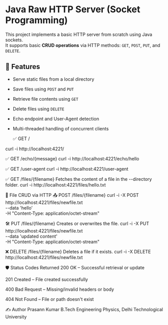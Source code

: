 # Java Raw HTTP Server (Socket Programming)

This project implements a basic HTTP server from scratch using Java sockets.  
It supports basic **CRUD operations** via HTTP methods: `GET`, `POST`, `PUT`, and `DELETE`.

## 📁 Features

- Serve static files from a local directory
- Save files using `POST` and `PUT`
- Retrieve file contents using `GET`
- Delete files using `DELETE`
- Echo endpoint and User-Agent detection
- Multi-threaded handling of concurrent clients

  ✅ GET /

curl -i http://localhost:4221/


✅ GET /echo/{message}
curl -i http://localhost:4221/echo/hello


✅ GET /user-agent
curl -i http://localhost:4221/user-agent


✅ GET /files/{filename}
Fetches the content of a file in the --directory folder.
curl -i http://localhost:4221/files/hello.txt



📝 File CRUD via HTTP
📤 POST /files/{filename}
curl -i -X POST http://localhost:4221/files/newfile.txt \
     --data 'hello' \
     -H "Content-Type: application/octet-stream"

🛠 PUT /files/{filename}
Creates or overwrites the file.
curl -i -X PUT http://localhost:4221/files/newfile.txt \
     --data 'updated content' \
     -H "Content-Type: application/octet-stream"
     
❌ DELETE /files/{filename}
Deletes a file if it exists.
curl -i -X DELETE http://localhost:4221/files/newfile.txt


🛡 Status Codes Returned
200 OK – Successful retrieval or update

201 Created – File created successfully

400 Bad Request – Missing/invalid headers or body

404 Not Found – File or path doesn't exist


✍️ Author
Prasann Kumar
B.Tech Engineering Physics, Delhi Technological University
